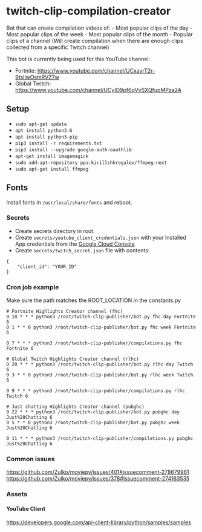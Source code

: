 # twitch-clip-compilation-creator
Bot that can create compilation videos of:
    - Most popular clips of the day
    - Most popular clips of the week
    - Most popular clips of the month
    - Popular clips of a channel (Will create compilation when there are enough clips collected from a specific Twitch channel)

This bot is currently being used for this YouTube channel: 
- Fortnite: https://www.youtube.com/channel/UCxavrT2r-9tsliwOsmRVZ7w
- Global Twitch: https://www.youtube.com/channel/UCyID9pf6qVvSXQfupMPza2A

## Setup

- ```sudo apt-get update```
- ```apt install python3.6```
- ```apt install python3-pip```
- ```pip3 install -r requirements.txt```
- ```pip3 install --upgrade google-auth-oauthlib```
- ```apt-get install imagemagick```
- ```sudo add-apt-repository ppa:kirillshkrogalev/ffmpeg-next```
- ```sudo apt-get install ffmpeg```

## Fonts
Install fonts in `/usr/local/share/fonts` and reboot.

### Secrets

- Create secrets directory in root.
- Create `secrets/youtube_client_credentials.json` with your Installed App credentials from the [Google Cloud Console](https://console.cloud.google.com/apis/credentials)
- Create `secrets/twitch_secret.json` file with contents:
```
{
    "client_id": "YOUR_ID"
}
``` 

### Cron job example
Make sure the path matches the ROOT_LOCATION in the constants.py
```
# Fortnite Highlights Creator channel (fhc)
0 18 * * * python3 /root/twitch-clip-publisher/bot.py fhc day Fortnite 6
0 1 * * 0 python3 /root/twitch-clip-publisher/bot.py fhc week Fortnite 6

0 7 * * * python3 /root/twitch-clip-publisher/compilations.py fhc Fortnite 6

# Global Twitch Highlights Creator channel (rlhc)
0 20 * * * python3 /root/twitch-clip-publisher/bot.py rlhc day Twitch 6
0 3 * * 0 python3 /root/twitch-clip-publisher/bot.py rlhc week Twitch 6

0 9 * * * python3 /root/twitch-clip-publisher/compilations.py rlhc Twitch 6

# Just chatting Highlights Creator channel (pubghc)
0 22 * * * python3 /root/twitch-clip-publisher/bot.py pubghc day Just%20Chatting 6
0 5 * * 0 python3 /root/twitch-clip-publisher/bot.py pubghc week Just%20Chatting 6

0 11 * * * python3 /root/twitch-clip-publisher/compilations.py pubghc Just%20Chatting 6
```

### Common issues
https://github.com/Zulko/moviepy/issues/401#issuecomment-278679961
https://github.com/Zulko/moviepy/issues/378#issuecomment-274163535

### Assets
#### YouTube Client
https://developers.google.com/api-client-library/python/samples/samples
